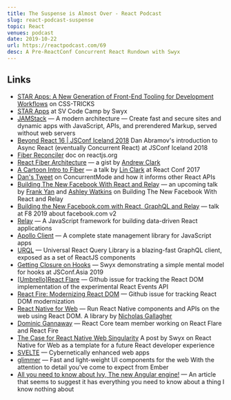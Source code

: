 ```yaml
---
title: The Suspense is Almost Over - React Podcast
slug: react-podcast-suspense
topic: React
venues: podcast
date: 2019-10-22
url: https://reactpodcast.com/69
desc: A Pre-ReactConf Concurrent React Rundown with Swyx
---
```



## Links

*   [STAR Apps: A New Generation of Front-End Tooling for Development Workflows](https://css-tricks.com/star-apps-a-new-generation-of-front-end-tooling-for-development-workflows/) on CSS-TRICKS
*   [STAR Apps](https://www.swyx.io/speaking/star-apps-svcodecamp/) at SV Code Camp by Swyx
*   [JAMStack](https://jamstack.org) — A modern architecture — Create fast and secure sites and dynamic apps with JavaScript, APIs, and prerendered Markup, served without web servers
*   [Beyond React 16 | JSConf Iceland 2018](https://www.youtube.com/watch?v=nLF0n9SACd4) Dan Abramov's introduction to Async React (eventually Concurrent React) at JSConf Iceland 2018
*   [Fiber Reconciler](https://reactjs.org/docs/codebase-overview.html#fiber-reconciler) doc on reactjs.org
*   [React Fiber Architecture](https://github.com/acdlite/react-fiber-architecture) — a gist by [Andrew Clark](https://twitter.com/dan_abramov)
*   [A Cartoon Intro to Fiber](https://www.youtube.com/watch?time_continue=3&v=ZCuYPiUIONs) — a talk by [Lin Clark](https://twitter.com/linclark?lang=en) at React Conf 2017
*   [Dan's Tweet](https://twitter.com/dan_abramov/status/1184987041676845056) on ConcurrentMode and how it informs other React APIs
*   [Building The New Facebook With React and Relay](https://conf.reactjs.org/event.html?frank) — an upcoming talk by [Frank Yan](https://twitter.com/frankyan) and [Ashley Watkins](https://twitter.com/catchingash) on Building The New Facebook With React and Relay
*   [Building the New Facebook.com with React, GraphQL and Relay](https://www.youtube.com/watch?v=WxPtYJRjLL0) — talk at F8 2019 about facebook.com v2
*   [Relay](https://relay.dev) — A JavaScript framework for building data-driven React applications
*   [Apollo Client](https://www.apollographql.com/docs/react/) — A complete state management library for JavaScript apps
*   [URQL](https://formidable.com/open-source/urql/) — Universal React Query Library is a blazing-fast GraphQL client, exposed as a set of ReactJS components
*   [Getting Closure on Hooks](https://www.swyx.io/speaking/react-hooks/) — Swyx demonstrating a simple mental model for hooks at JSConf.Asia 2019
*   [[Umbrello]React Flare](https://github.com/facebook/react/issues/15257) — Github issue for tracking the React DOM implementation of the experimental React Events API
*   [React Fire: Modernizing React DOM](https://github.com/facebook/react/issues/13525) — Github issue for tracking React DOM modernization
*   [React Native for Web](https://github.com/necolas/react-native-web) — Run React Native components and APIs on the web using React DOM. A library by [Nicholas Gallagher](https://twitter.com/necolas)
*   [Dominic Gannaway](https://twitter.com/trueadm) — React Core team member working on React Flare and React Fire
*   [The Case for React Native Web Singularity](https://www.swyx.io/writing/react-native-web-singularity/) A post by Swyx on React Native for Web as a template for a future React developer experience
*   [SVELTE](https://svelte.dev) — Cybernetically enhanced web apps
*   [glimmer](https://glimmerjs.com) — Fast and light-weight UI components for the web With the attention to detail you've come to expect from Ember
*   [All you need to know about Ivy, The new Angular engine!](https://blog.angularindepth.com/all-you-need-to-know-about-ivy-the-new-angular-engine-9cde471f42cf) — An article that seems to suggest it has everything you need to know about a thing I know nothing about